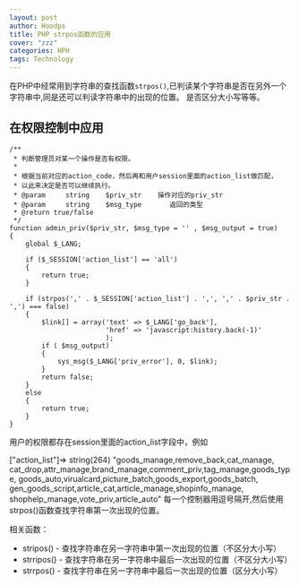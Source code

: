 ```yaml
---
layout: post
author: Hoodps
title: PHP strpos函数的应用
cover: "zzz"
categories: HPH
tags: Technology
---
```


在PHP中经常用到字符串的查找函数`strpos()`,已判读某个字符串是否在另外一个字符串中,同是还可以判读字符串中的出现的位置。
    是否区分大小写等等。

## 在权限控制中应用
    
    /**
     * 判断管理员对某一个操作是否有权限。
     *
     * 根据当前对应的action_code，然后再和用户session里面的action_list做匹配，
     * 以此来决定是否可以继续执行。
     * @param     string    $priv_str    操作对应的priv_str
     * @param     string    $msg_type       返回的类型
     * @return true/false
     */
    function admin_priv($priv_str, $msg_type = '' , $msg_output = true)
    {
        global $_LANG;

        if ($_SESSION['action_list'] == 'all')
        {
            return true;
        }

        if (strpos(',' . $_SESSION['action_list'] . ',', ',' . $priv_str . ',') === false)
        {
            $link[] = array('text' => $_LANG['go_back'], 
                            'href' => 'javascript:history.back(-1)'
                            );
            if ( $msg_output)
            {
                sys_msg($_LANG['priv_error'], 0, $link);
            }
            return false;
        }
        else
        {
            return true;
        }
    }

用户的权限都存在session里面的action_list字段中，例如

["action_list"]=> string(264) "goods_manage,remove_back,cat_manage,
    cat_drop,attr_manage,brand_manage,comment_priv,tag_manage,goods_type,
    goods_auto,virualcard,picture_batch,goods_export,goods_batch,
    gen_goods_script,article_cat,article_manage,shopinfo_manage,
    shophelp_manage,vote_priv,article_auto" 
每一个控制器用逗号隔开,然后使用strpos()函数查找字符串第一次出现的位置。

相关函数：
 - stripos() - 查找字符串在另一字符串中第一次出现的位置（不区分大小写）
 - strripos() - 查找字符串在另一字符串中最后一次出现的位置（不区分大小写）
 - strrpos() - 查找字符串在另一字符串中最后一次出现的位置（区分大小写）



























